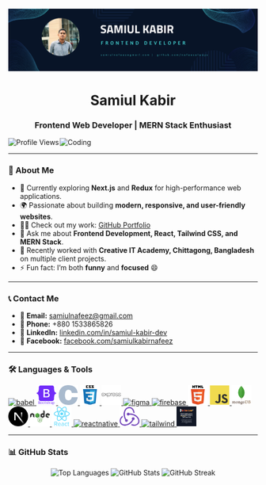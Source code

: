 ![logo](https://github.com/nafeesalways/nafeesalways/blob/main/banner.png)

<h1 align="center">Samiul Kabir</h1>
<h3 align="center">Frontend Web Developer | MERN Stack Enthusiast</h3>

<img align="right" alt="Coding" width="400" src="https://raw.githubusercontent.com/nafeesalways/nafeesalways/main/coding.gif" />

<p align="left">
  <img src="https://komarev.com/ghpvc/?username=nafeesalways&label=Profile%20views&color=0e75b6&style=flat" alt="Profile Views" />
</p>

---

### 🚀 About Me
- 🌱 Currently exploring **Next.js** and **Redux** for high-performance web applications.  
- 🌍 Passionate about building **modern, responsive, and user-friendly websites**.  
- 👨‍💻 Check out my work: [GitHub Portfolio](https://github.com/nafeesalways)  
- 💬 Ask me about **Frontend Development, React, Tailwind CSS, and MERN Stack**.  
- 📄 Recently worked with **Creative IT Academy, Chittagong, Bangladesh** on multiple client projects.  
- ⚡ Fun fact: I’m both **funny** and **focused** 😄  

---

### 📞 Contact Me
- 📧 **Email:** samiulnafeez@gmail.com  
- 📱 **Phone:** +880 1533865826 
- 🔗 **LinkedIn:** [linkedin.com/in/samiul-kabir-dev](https://linkedin.com/in/samiul-kabir-dev)  
- 🔗 **Facebook:** [facebook.com/samiulkabirnafeez](https://facebook.com/samiulkabirnafeez)  

---

### 🛠 Languages & Tools
<p align="left"> 
  <a href="https://babeljs.io/" target="_blank" rel="noreferrer">
    <img src="https://www.vectorlogo.zone/logos/babeljs/babeljs-icon.svg" alt="babel" width="40" height="40"/> 
  </a>
  <a href="https://getbootstrap.com" target="_blank" rel="noreferrer">
    <img src="https://raw.githubusercontent.com/devicons/devicon/master/icons/bootstrap/bootstrap-plain-wordmark.svg" alt="bootstrap" width="40" height="40"/> 
  </a>
  <a href="https://www.cprogramming.com/" target="_blank" rel="noreferrer">
    <img src="https://raw.githubusercontent.com/devicons/devicon/master/icons/c/c-original.svg" alt="c" width="40" height="40"/> 
  </a>
  <a href="https://www.w3schools.com/css/" target="_blank" rel="noreferrer">
    <img src="https://raw.githubusercontent.com/devicons/devicon/master/icons/css3/css3-original-wordmark.svg" alt="css3" width="40" height="40"/> 
  </a>
  <a href="https://expressjs.com" target="_blank" rel="noreferrer">
    <img src="https://raw.githubusercontent.com/devicons/devicon/master/icons/express/express-original-wordmark.svg" alt="express" width="40" height="40"/> 
  </a>
  <a href="https://www.figma.com/" target="_blank" rel="noreferrer">
    <img src="https://www.vectorlogo.zone/logos/figma/figma-icon.svg" alt="figma" width="40" height="40"/> 
  </a>
  <a href="https://firebase.google.com/" target="_blank" rel="noreferrer">
    <img src="https://www.vectorlogo.zone/logos/firebase/firebase-icon.svg" alt="firebase" width="40" height="40"/> 
  </a>
  <a href="https://www.w3.org/html/" target="_blank" rel="noreferrer">
    <img src="https://raw.githubusercontent.com/devicons/devicon/master/icons/html5/html5-original-wordmark.svg" alt="html5" width="40" height="40"/> 
  </a>
  <a href="https://developer.mozilla.org/en-US/docs/Web/JavaScript" target="_blank" rel="noreferrer">
    <img src="https://raw.githubusercontent.com/devicons/devicon/master/icons/javascript/javascript-original.svg" alt="javascript" width="40" height="40"/> 
  </a>
  <a href="https://www.mongodb.com/" target="_blank" rel="noreferrer">
    <img src="https://raw.githubusercontent.com/devicons/devicon/master/icons/mongodb/mongodb-original-wordmark.svg" alt="mongodb" width="40" height="40"/> 
  </a>
  <a href="https://nextjs.org/" target="_blank" rel="noreferrer">
    <img src="https://raw.githubusercontent.com/devicons/devicon/master/icons/nextjs/nextjs-original.svg" alt="nextjs" width="40" height="40"/> 
  </a>
  <a href="https://nodejs.org" target="_blank" rel="noreferrer">
    <img src="https://raw.githubusercontent.com/devicons/devicon/master/icons/nodejs/nodejs-original-wordmark.svg" alt="nodejs" width="40" height="40"/> 
  </a>
  <a href="https://reactjs.org/" target="_blank" rel="noreferrer">
    <img src="https://raw.githubusercontent.com/devicons/devicon/master/icons/react/react-original-wordmark.svg" alt="react" width="40" height="40"/> 
  </a>
  <a href="https://reactnative.dev/" target="_blank" rel="noreferrer">
    <img src="https://reactnative.dev/img/header_logo.svg" alt="reactnative" width="40" height="40"/> 
  </a>
  <a href="https://redux.js.org" target="_blank" rel="noreferrer">
    <img src="https://raw.githubusercontent.com/devicons/devicon/master/icons/redux/redux-original.svg" alt="redux" width="40" height="40"/> 
  </a>
  <a href="https://tailwindcss.com/" target="_blank" rel="noreferrer">
    <img src="https://www.vectorlogo.zone/logos/tailwindcss/tailwindcss-icon.svg" alt="tailwind" width="40" height="40"/> 
  </a>
  <a href="https://tanstack.com/query" target="_blank" rel="noreferrer">
    <img src="https://raw.githubusercontent.com/TanStack/query/main/media/repo-header.png" alt="tanstack-query" width="40" height="40"/> 
  </a>
</p>

---

### 📊 GitHub Stats
<p align="center">
  <img src="https://github-readme-stats.vercel.app/api/top-langs?username=nafeesalways&show_icons=true&locale=en&layout=compact" alt="Top Languages" />
  <img src="https://github-readme-stats.vercel.app/api?username=nafeesalways&show_icons=true&locale=en" alt="GitHub Stats" />
  <img src="https://github-readme-streak-stats.herokuapp.com/?user=nafeesalways&" alt="GitHub Streak" />
</p>

